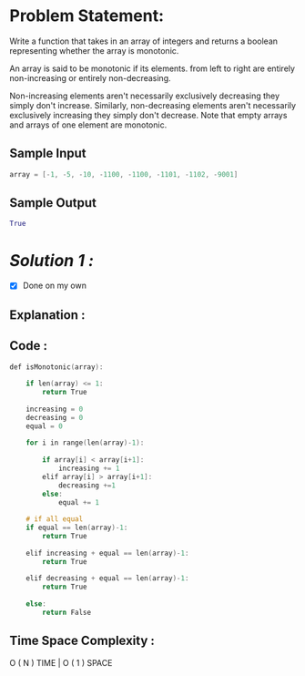 # Problem Statement:

Write a function that takes in an array of integers and returns a boolean representing whether the array is monotonic. 

An array is said to be monotonic if its elements. from left to right are entirely non-increasing or entirely non-decreasing. 

Non-increasing elements aren't necessarily exclusively decreasing they simply don't increase. Similarly, non-decreasing elements aren't necessarily exclusively increasing they simply don't decrease. Note that empty arrays and arrays of one element are monotonic.

## Sample Input

```cpp
array = [-1, -5, -10, -1100, -1100, -1101, -1102, -9001]
```

## Sample Output

```python
True
```

# *Solution 1 :*

- [x]  Done on my own

## Explanation :

## Code :

```cpp
def isMonotonic(array):
    
	if len(array) <= 1:
		return True
	
	increasing = 0
	decreasing = 0
	equal = 0
	
	for i in range(len(array)-1):
		
		if array[i] < array[i+1]:
			increasing += 1
		elif array[i] > array[i+1]: 
			decreasing +=1
		else:
			equal += 1
			
	# if all equal
	if equal == len(array)-1:
		return True
	
	elif increasing + equal == len(array)-1:
		return True
	
	elif decreasing + equal == len(array)-1:
		return True
	
	else:
		return False
```

## Time Space Complexity :

O ( N ) TIME |  O ( 1 ) SPACE